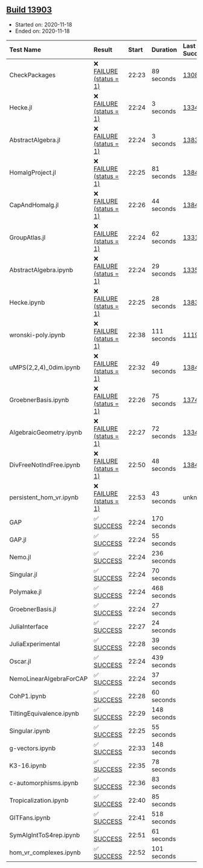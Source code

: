 ## [Build 13903](https://oscarci.mathematik.uni-kl.de/job/oscar/13903/)

* Started on: 2020-11-18
* Ended on: 2020-11-18

| Test Name    | Result | Start | Duration | Last Success | First Failure |
|:-------------|:-------|:------|:---------|:-------------|:--------------|
| CheckPackages | ❌ [FAILURE (status = 1)](https://oscarci.mathematik.uni-kl.de/job/oscar/13903/artifact/logs/build-13903/CheckPackages.log) | 22:23 | 89 seconds | [13085](https://oscarci.mathematik.uni-kl.de/job/oscar/13085/) | [13086](https://oscarci.mathematik.uni-kl.de/job/oscar/13086/) |
| Hecke.jl | ❌ [FAILURE (status = 1)](https://oscarci.mathematik.uni-kl.de/job/oscar/13903/artifact/logs/build-13903/Hecke.jl.log) | 22:24 | 3 seconds | [13341](https://oscarci.mathematik.uni-kl.de/job/oscar/13341/) | [13342](https://oscarci.mathematik.uni-kl.de/job/oscar/13342/) |
| AbstractAlgebra.jl | ❌ [FAILURE (status = 1)](https://oscarci.mathematik.uni-kl.de/job/oscar/13903/artifact/logs/build-13903/AbstractAlgebra.jl.log) | 22:24 | 3 seconds | [13837](https://oscarci.mathematik.uni-kl.de/job/oscar/13837/) | [13838](https://oscarci.mathematik.uni-kl.de/job/oscar/13838/) |
| HomalgProject.jl | ❌ [FAILURE (status = 1)](https://oscarci.mathematik.uni-kl.de/job/oscar/13903/artifact/logs/build-13903/HomalgProject.jl.log) | 22:25 | 81 seconds | [13845](https://oscarci.mathematik.uni-kl.de/job/oscar/13845/) | [13846](https://oscarci.mathematik.uni-kl.de/job/oscar/13846/) |
| CapAndHomalg.jl | ❌ [FAILURE (status = 1)](https://oscarci.mathematik.uni-kl.de/job/oscar/13903/artifact/logs/build-13903/CapAndHomalg.jl.log) | 22:26 | 44 seconds | [13845](https://oscarci.mathematik.uni-kl.de/job/oscar/13845/) | [13846](https://oscarci.mathematik.uni-kl.de/job/oscar/13846/) |
| GroupAtlas.jl | ❌ [FAILURE (status = 1)](https://oscarci.mathematik.uni-kl.de/job/oscar/13903/artifact/logs/build-13903/GroupAtlas.jl.log) | 22:24 | 62 seconds | [13311](https://oscarci.mathematik.uni-kl.de/job/oscar/13311/) | [13312](https://oscarci.mathematik.uni-kl.de/job/oscar/13312/) |
| AbstractAlgebra.ipynb | ❌ [FAILURE (status = 1)](https://oscarci.mathematik.uni-kl.de/job/oscar/13903/artifact/logs/build-13903/AbstractAlgebra.ipynb.log) | 22:24 | 29 seconds | [13355](https://oscarci.mathematik.uni-kl.de/job/oscar/13355/) | [13356](https://oscarci.mathematik.uni-kl.de/job/oscar/13356/) |
| Hecke.ipynb | ❌ [FAILURE (status = 1)](https://oscarci.mathematik.uni-kl.de/job/oscar/13903/artifact/logs/build-13903/Hecke.ipynb.log) | 22:25 | 28 seconds | [13837](https://oscarci.mathematik.uni-kl.de/job/oscar/13837/) | [13838](https://oscarci.mathematik.uni-kl.de/job/oscar/13838/) |
| wronski-poly.ipynb | ❌ [FAILURE (status = 1)](https://oscarci.mathematik.uni-kl.de/job/oscar/13903/artifact/logs/build-13903/wronski-poly.ipynb.log) | 22:38 | 111 seconds | [11192](https://oscarci.mathematik.uni-kl.de/job/oscar/11192/) | [11193](https://oscarci.mathematik.uni-kl.de/job/oscar/11193/) |
| uMPS(2,2,4)_0dim.ipynb | ❌ [FAILURE (status = 1)](https://oscarci.mathematik.uni-kl.de/job/oscar/13903/artifact/logs/build-13903/uMPS-2-2-4-_0dim.ipynb.log) | 22:32 | 49 seconds | [13841](https://oscarci.mathematik.uni-kl.de/job/oscar/13841/) | [13842](https://oscarci.mathematik.uni-kl.de/job/oscar/13842/) |
| GroebnerBasis.ipynb | ❌ [FAILURE (status = 1)](https://oscarci.mathematik.uni-kl.de/job/oscar/13903/artifact/logs/build-13903/GroebnerBasis.ipynb.log) | 22:26 | 75 seconds | [13748](https://oscarci.mathematik.uni-kl.de/job/oscar/13748/) | [13749](https://oscarci.mathematik.uni-kl.de/job/oscar/13749/) |
| AlgebraicGeometry.ipynb | ❌ [FAILURE (status = 1)](https://oscarci.mathematik.uni-kl.de/job/oscar/13903/artifact/logs/build-13903/AlgebraicGeometry.ipynb.log) | 22:27 | 72 seconds | [13341](https://oscarci.mathematik.uni-kl.de/job/oscar/13341/) | [13342](https://oscarci.mathematik.uni-kl.de/job/oscar/13342/) |
| DivFreeNotIndFree.ipynb | ❌ [FAILURE (status = 1)](https://oscarci.mathematik.uni-kl.de/job/oscar/13903/artifact/logs/build-13903/DivFreeNotIndFree.ipynb.log) | 22:50 | 48 seconds | [13845](https://oscarci.mathematik.uni-kl.de/job/oscar/13845/) | [13846](https://oscarci.mathematik.uni-kl.de/job/oscar/13846/) |
| persistent_hom_vr.ipynb | ❌ [FAILURE (status = 1)](https://oscarci.mathematik.uni-kl.de/job/oscar/13903/artifact/logs/build-13903/persistent_hom_vr.ipynb.log) | 22:53 | 43 seconds | unknown | unknown |
| GAP | ✅ [SUCCESS](https://oscarci.mathematik.uni-kl.de/job/oscar/13903/artifact/logs/build-13903/GAP.log) | 22:24 | 170 seconds |  |  |
| GAP.jl | ✅ [SUCCESS](https://oscarci.mathematik.uni-kl.de/job/oscar/13903/artifact/logs/build-13903/GAP.jl.log) | 22:24 | 55 seconds |  |  |
| Nemo.jl | ✅ [SUCCESS](https://oscarci.mathematik.uni-kl.de/job/oscar/13903/artifact/logs/build-13903/Nemo.jl.log) | 22:24 | 236 seconds |  |  |
| Singular.jl | ✅ [SUCCESS](https://oscarci.mathematik.uni-kl.de/job/oscar/13903/artifact/logs/build-13903/Singular.jl.log) | 22:24 | 70 seconds |  |  |
| Polymake.jl | ✅ [SUCCESS](https://oscarci.mathematik.uni-kl.de/job/oscar/13903/artifact/logs/build-13903/Polymake.jl.log) | 22:24 | 468 seconds |  |  |
| GroebnerBasis.jl | ✅ [SUCCESS](https://oscarci.mathematik.uni-kl.de/job/oscar/13903/artifact/logs/build-13903/GroebnerBasis.jl.log) | 22:24 | 27 seconds |  |  |
| JuliaInterface | ✅ [SUCCESS](https://oscarci.mathematik.uni-kl.de/job/oscar/13903/artifact/logs/build-13903/JuliaInterface.log) | 22:27 | 24 seconds |  |  |
| JuliaExperimental | ✅ [SUCCESS](https://oscarci.mathematik.uni-kl.de/job/oscar/13903/artifact/logs/build-13903/JuliaExperimental.log) | 22:28 | 39 seconds |  |  |
| Oscar.jl | ✅ [SUCCESS](https://oscarci.mathematik.uni-kl.de/job/oscar/13903/artifact/logs/build-13903/Oscar.jl.log) | 22:24 | 439 seconds |  |  |
| NemoLinearAlgebraForCAP | ✅ [SUCCESS](https://oscarci.mathematik.uni-kl.de/job/oscar/13903/artifact/logs/build-13903/NemoLinearAlgebraForCAP.log) | 22:24 | 37 seconds |  |  |
| CohP1.ipynb | ✅ [SUCCESS](https://oscarci.mathematik.uni-kl.de/job/oscar/13903/artifact/logs/build-13903/CohP1.ipynb.log) | 22:28 | 60 seconds |  |  |
| TiltingEquivalence.ipynb | ✅ [SUCCESS](https://oscarci.mathematik.uni-kl.de/job/oscar/13903/artifact/logs/build-13903/TiltingEquivalence.ipynb.log) | 22:29 | 148 seconds |  |  |
| Singular.ipynb | ✅ [SUCCESS](https://oscarci.mathematik.uni-kl.de/job/oscar/13903/artifact/logs/build-13903/Singular.ipynb.log) | 22:25 | 55 seconds |  |  |
| g-vectors.ipynb | ✅ [SUCCESS](https://oscarci.mathematik.uni-kl.de/job/oscar/13903/artifact/logs/build-13903/g-vectors.ipynb.log) | 22:33 | 148 seconds |  |  |
| K3-16.ipynb | ✅ [SUCCESS](https://oscarci.mathematik.uni-kl.de/job/oscar/13903/artifact/logs/build-13903/K3-16.ipynb.log) | 22:35 | 78 seconds |  |  |
| c-automorphisms.ipynb | ✅ [SUCCESS](https://oscarci.mathematik.uni-kl.de/job/oscar/13903/artifact/logs/build-13903/c-automorphisms.ipynb.log) | 22:36 | 83 seconds |  |  |
| Tropicalization.ipynb | ✅ [SUCCESS](https://oscarci.mathematik.uni-kl.de/job/oscar/13903/artifact/logs/build-13903/Tropicalization.ipynb.log) | 22:40 | 85 seconds |  |  |
| GITFans.ipynb | ✅ [SUCCESS](https://oscarci.mathematik.uni-kl.de/job/oscar/13903/artifact/logs/build-13903/GITFans.ipynb.log) | 22:41 | 518 seconds |  |  |
| SymAlgIntToS4rep.ipynb | ✅ [SUCCESS](https://oscarci.mathematik.uni-kl.de/job/oscar/13903/artifact/logs/build-13903/SymAlgIntToS4rep.ipynb.log) | 22:51 | 61 seconds |  |  |
| hom_vr_complexes.ipynb | ✅ [SUCCESS](https://oscarci.mathematik.uni-kl.de/job/oscar/13903/artifact/logs/build-13903/hom_vr_complexes.ipynb.log) | 22:52 | 101 seconds |  |  |
